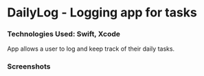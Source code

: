 # DailyLog - Logging app for tasks
### Technologies Used: Swift, Xcode 

App allows a user to log and keep track of their daily tasks.


### Screenshots

